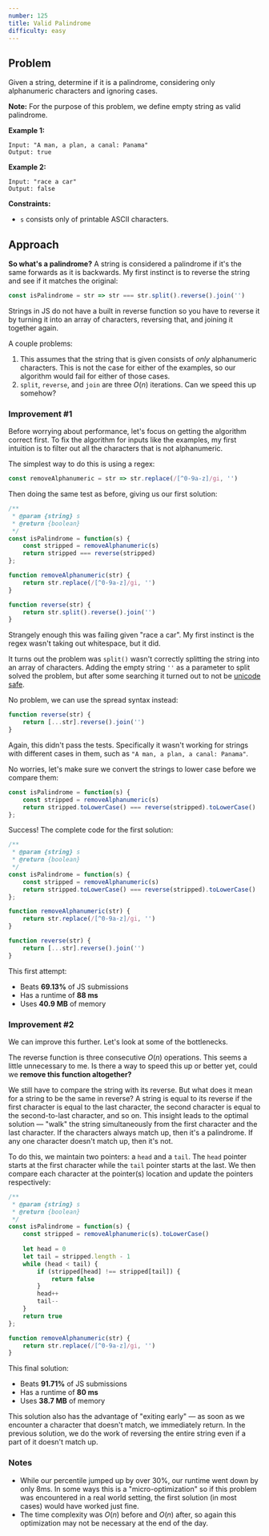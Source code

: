```yaml
---
number: 125
title: Valid Palindrome
difficulty: easy
---
```


## Problem

Given a string, determine if it is a palindrome, considering only alphanumeric characters and ignoring cases.

**Note:** For the purpose of this problem, we define empty string as valid palindrome.

**Example 1:**

```
Input: "A man, a plan, a canal: Panama"
Output: true
```

**Example 2:**

```
Input: "race a car"
Output: false
```

**Constraints:**

- `s` consists only of printable ASCII characters.

## Approach

**So what's a palindrome?** A string is considered a palindrome if it's the same forwards as it is backwards. My first instinct is to reverse the string and see if it matches the original:

```jsx
const isPalindrome = str => str === str.split().reverse().join('')
```

Strings in JS do not have a built in reverse function so you have to reverse it by turning it into an array of characters, reversing that, and joining it together again.

A couple problems:

1. This assumes that the string that is given consists of *only* alphanumeric characters. This is not the case for either of the examples, so our algorithm would fail for either of those cases.
2. `split`, `reverse`, and `join` are three $O(n)$ iterations. Can we speed this up somehow?

### Improvement #1

Before worrying about performance, let's focus on getting the algorithm correct first. To fix the algorithm for inputs like the examples, my first intuition is to filter out all the characters that is not alphanumeric.

The simplest way to do this is using a regex:

```jsx
const removeAlphanumeric = str => str.replace(/[^0-9a-z]/gi, '')
```

Then doing the same test as before, giving us our first solution:

```jsx
/**
 * @param {string} s
 * @return {boolean}
 */
const isPalindrome = function(s) {
    const stripped = removeAlphanumeric(s)
    return stripped === reverse(stripped)
};

function removeAlphanumeric(str) {
    return str.replace(/[^0-9a-z]/gi, '')
}

function reverse(str) {
    return str.split().reverse().join('')
}
```

Strangely enough this was failing given "race a car". My first instinct is the regex wasn't taking out whitespace, but it did.

It turns out the problem was `split()` wasn't correctly splitting the string into an array of characters. Adding the empty string `''` as a parameter to split solved the problem, but after some searching it turned out to not be [unicode safe](https://stackoverflow.com/questions/4547609/how-do-you-get-a-string-to-a-character-array-in-javascript/34717402#34717402). 

No problem, we can use the spread syntax instead:

```jsx
function reverse(str) {
    return [...str].reverse().join('')
}
```

Again, this didn't pass the tests. Specifically it wasn't working for strings with different cases in them, such as `"A man, a plan, a canal: Panama"`.

No worries, let's make sure we convert the strings to lower case before we compare them:

```jsx
const isPalindrome = function(s) {
    const stripped = removeAlphanumeric(s)
    return stripped.toLowerCase() === reverse(stripped).toLowerCase()
};
```

Success! The complete code for the first solution:

```jsx
/**
 * @param {string} s
 * @return {boolean}
 */
const isPalindrome = function(s) {
    const stripped = removeAlphanumeric(s)
    return stripped.toLowerCase() === reverse(stripped).toLowerCase()
};

function removeAlphanumeric(str) {
    return str.replace(/[^0-9a-z]/gi, '')
}

function reverse(str) {
    return [...str].reverse().join('')
}
```

This first attempt:

- Beats **69.13%** of JS submissions
- Has a runtime of **88 ms**
- Uses **40.9 MB** of memory

### Improvement #2

We can improve this further. Let's look at some of the bottlenecks.

The reverse function is three consecutive $O(n)$ operations. This seems a little unnecessary to me. Is there a way to speed this up or better yet, could we **remove this function altogether?**

We still have to compare the string with its reverse. But what does it mean for a string to be the same in reverse? A string is equal to its reverse if the first character is equal to the last character, the second character is equal to the second-to-last character, and so on. This insight leads to the optimal solution — "walk" the string simultaneously from the first character and the last character. If the characters always match up, then it's a palindrome. If any one character doesn't match up, then it's not.

To do this, we maintain two pointers: a `head` and a `tail`. The `head` pointer starts at the first character while the `tail` pointer starts at the last. We then compare each character at the pointer(s) location and update the pointers respectively:

```jsx
/**
 * @param {string} s
 * @return {boolean}
 */
const isPalindrome = function(s) {
    const stripped = removeAlphanumeric(s).toLowerCase()
    
    let head = 0
    let tail = stripped.length - 1
    while (head < tail) {
        if (stripped[head] !== stripped[tail]) {
            return false
        }
        head++
        tail--
    }
    return true
};

function removeAlphanumeric(str) {
    return str.replace(/[^0-9a-z]/gi, '')
}
```

This final solution:

- Beats **91.71%** of JS submissions
- Has a runtime of **80 ms**
- Uses **38.7 MB** of memory

This solution also has the advantage of "exiting early" — as soon as we encounter a character that doesn't match, we immediately return. In the previous solution, we do the work of reversing the entire string even if a part of it doesn't match up.

### Notes

- While our percentile jumped up by over 30%, our runtime went down by only 8ms. In some ways this is a "micro-optimization" so if this problem was encountered in a real world setting, the first solution (in most cases) would have worked just fine.
- The time complexity was $O(n)$ before and $O(n)$ after, so again this optimization may not be necessary at the end of the day.